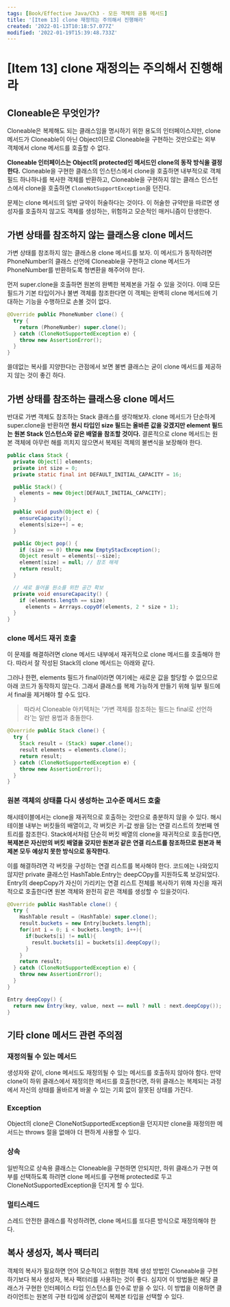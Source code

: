 ```yaml
---
tags: [Book/Effective Java/Ch3 - 모든 객체의 공통 메서드]
title: '[Item 13] clone 재정의는 주의해서 진행해라'
created: '2022-01-13T10:18:57.077Z'
modified: '2022-01-19T15:39:48.733Z'
---
```


# [Item 13] clone 재정의는 주의해서 진행해라

## Cloneable은 무엇인가?

Cloneable은 복제해도 되는 클래스임을 명시하기 위한 용도의 인터페이스지만, clone 메서드가 Cloneable이 아닌 Object이므로 Cloneable을 구현하는 것만으로는 외부 객체에서 clone 메서드를 호출할 수 없다.

**Cloneable 인터페이스는 Object의 protected인 메서드인 clone의 동작 방식을 결정한다.** Cloneable을 구현한 클래스의 인스턴스에서 clone을 호출하면 내부적으로 객체 필드 하나하나를 복사한 객체를 반환하고, Cloneable을 구현하지 않는 클래스 인스턴스에서 clone을 호출하면 `CloneNotSupportException`을 던진다.

문제는 clone 메서드의 일반 규약이 허술하다는 것이다. 이 허술한 규약만을 따르면 생성자를 호출하지 않고도 객체를 생성하는, 위험하고 모순적인 매커니즘이 탄생한다.

## 가변 상태를 참조하지 않는 클래스용 clone 메서드

가변 상태를 참조하지 않는 클래스용 clone 메서드를 보자. 이 메서드가 동작하려면 PhoneNumber의 클래스 선언에 Cloneable을 구현하고 clone 메서드가 PhoneNumber를 반환하도록 형변환을 해주어야 한다. 

먼저 super.clone을 호출하면 원본의 완벽한 복제본을 가질 수 있을 것이다. 이때 모든 필드가 기본 타입이거나 불변 객체를 참조한다면 이 객체는 완벽히 clone 메서드에 기대하는 기능을 수행하므로 손볼 것이 없다.

```java
@Override public PhoneNumber clone() {
  try {
    return (PhoneNumber) super.clone();
  } catch (CloneNotSupportedException e) {
    throw new AssertionError();
  }
}
```

쓸데없는 복사를 지양한다는 관점에서 보면 불변 클래스는 굳이 clone 메서드를 제공하지 않는 것이 좋긴 하다.

## 가변 상태를 참조하는 클래스용 clone 메서드

반대로 가변 객체도 참조하는 Stack 클래스를 생각해보자. clone 메서드가 단순하게 super.clone을 반환하면 **원시 타입인 size 필드는 올바른 값을 갖겠지만 element 필드는 원본 Stack 인스턴스와 같은 배열을 참조할 것이다.** 결론적으로 clone 메서드는 원본 객체에 아무런 해를 끼치지 않으면서 복제된 객체의 불변식을 보장해야 한다. 

```java
public class Stack {
  private Object[] elements;
  private int size = 0;
  private static final int DEFAULT_INITIAL_CAPACITY = 16;

  public Stack() {
    elements = new Object[DEFAULT_INITIAL_CAPACITY];
  }

  public void push(Object e) {
    ensureCapacity();
    elements[size++] = e;
  }

  public Object pop() {
    if (size == 0) throw new EmptyStacException();
    Object result = elements[--size];
    element[size] = null; // 참조 해제
    return result;
  }

  // 새로 들어올 원소를 위한 공간 확보
  private void ensureCapacity() {
    if (elements.length == size)
      elements = Arrrays.copyOf(elements, 2 * size + 1);
  }
}
```

### clone 메서드 재귀 호출

이 문제를 해결하려면 clone 메서드 내부에서 재귀적으로 clone 메서드를 호출해야 한다. 따라서 잘 작성된 Stack의 clone 메서드는 아래와 같다.

그러나 한편, elements 필드가 final이라면 여기에는 새로운 값을 할당할 수 없으므로 아래 코드가 동작하지 않는다. 그래서 클래스를 복제 가능하게 만들기 위해 일부 필드에서 final을 제거해야 할 수도 있다.

> 따라서 Cloneable 아키텍처는 '가변 객체를 참조하는 필드는 final로 선언하라'는 일반 용법과 충돌한다.

```java
@Override public Stack clone() {
  try {
    Stack result = (Stack) super.clone();
    result elements = elements.clone();
    return result;
  } catch (CloneNotSupportedException e) {
    throw new AssertionError();
  }
}
```

### 원본 객체의 상태를 다시 생성하는 고수준 메서드 호출

해시테이블에서는 clone을 재귀적으로 호출하는 것만으로 충분하지 않을 수 있다. 해시테이블 내부는 버킷들의 배열이고, 각 버킷은 키-값 쌍을 담는 연결 리스트의 첫번째 엔트리를 참조한다. Stack에서처럼 단순히 버킷 배열의 clone을 재귀적으로 호출한다면, **복제본은 자신만의 버킷 배열을 갖지만 원본과 같은 연결 리스트를 참조하므로 원본과 복제본 모두 예상치 못한 방식으로 동작한다.** 

이를 해결하려면 각 버킷을 구성하는 연결 리스트를 복사해야 한다. 코드에는 나와있지 않지만 private 클래스인 HashTable.Entry는 deepCOpy를 지원하도록 보강되었다. Entry의 deepCopy가 자신이 가리키는 연결 리스트 전체를 복사하기 위해 자신을 재귀적으로 호출한다면 원본 객체와 완전히 같은 객체를 생성할 수 있을것이다.

```java
@Override public HashTable clone() {
  try {
    HashTable result = (HashTable) super.clone();
    result.buckets = new Entry[buckets.length];
    for(int i = 0; i < buckets.length; i++){
      if(buckets[i] != null){
        result.buckets[i] = buckets[i].deepCopy();
      }
    }
    return result;
  } catch (CloneNotSupportedException e) {
    throw new AssertionError();
  }
}
```

```java
Entry deepCopy() {
  return new Entry(key, value, next == null ? null : next.deepCopy());
}
```

## 기타 clone 메서드 관련 주의점

### 재정의될 수 있는 메서드

생성자와 같이, clone 메서드도 재정의될 수 있는 메서드를 호출하지 않아야 함다. 만약 clone이 하위 클래스에서 재정의한 메서드를 호출한다면, 하위 클래스는 복제되는 과정에서 자신의 상태를 올바르게 바꿀 수 있는 기회 없이 잘못된 상태를 가진다. 

### Exception

Object의 clone은 CloneNotSupportedException을 던지지만 clone을 재정의한 메서드는 throws 절을 없애야 더 편하게 사용할 수 있다.

### 상속

일반적으로 상속용 클래스는 Cloneable을 구현하면 안되지만, 하위 클래스가 구현 여부를 선택하도록 하려면 clone 메서드를 구현해 protected로 두고 CloneNotSupportedException을 던지게 할 수 있다.

### 멀티스레드

스레드 안전한 클래스를 작성하려면, clone 메서드를 또다른 방식으로 재정의해야 한다.

## 복사 생성자, 복사 팩터리

객체의 복사가 필요하면 언어 모순적이고 위험한 객체 생성 방법인 Cloneable을 구현하기보다 복사 생성자, 복사 팩터리를 사용하는 것이 좋다. 심지어 이 방법들은 해당 클래스가 구현한 인터페이스 타입 인스턴스를 인수로 받을 수 있다. 이 방법을 이용하면 클라이언트는 원본의 구현 타입에 상관없이 복제본 타입을 선택할 수 있다.
